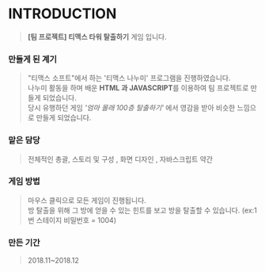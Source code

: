 # INTRODUCTION
> <b>[팀 프로젝트] 티맥스 타워 탈출하기</b> 게임 입니다. <br>

### 만들게 된 계기
> "티맥스 소프트"에서 하는 '티맥스 나누미' 프로그램을 진행하였습니다. <br>
> 나누미 활동을 하며 배운 <b>HTML 과 JAVASCRIPT</b>를 이용하여 팀 프로젝트로 만들게 되었습니다. <br>
> 당시 유행하던 게임 <em>'엄마 몰래 100층 탈출하기'</em> 에서 영감을 받아 비슷한 느낌으로 만들게 되었습니다.

### 맡은 담당
> 전체적인 총괄, 스토리 및 구성 , 화면 디자인 , 자바스크립트 약간

### 게임 방법
> 마우스 클릭으로 모든 게임이 진행됩니다. <br>
> 방 탈출을 위해 그 방에 얻을 수 있는 힌트를 보고 방을 탈출할 수 있습니다. (ex:1번 스테이지 비밀번호 = 1004)

### 만든 기간
> 2018.11~2018.12

